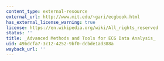```yaml
---
content_type: external-resource
external_url: http://www.mit.edu/~gari/ecgbook.html
has_external_license_warning: true
license: https://en.wikipedia.org/wiki/All_rights_reserved
status: ''
title: _Advanced Methods and Tools for ECG Data Analysis_
uid: 49bdcfa7-3c12-4252-9bf0-dcbde1ad388a
wayback_url: ''
---
```

